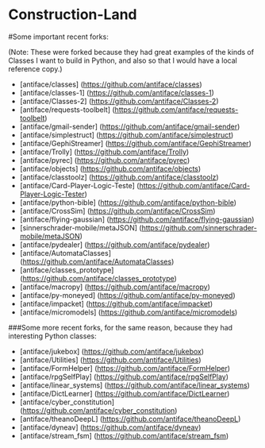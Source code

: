 Construction-Land
=================
#Some important recent forks:

(Note: These were forked because they had great examples of the kinds of Classes I want to build in Python, and also so that I would have a local reference copy.)

* [antiface/classes] (https://github.com/antiface/classes)
* [antiface/classes-1] (https://github.com/antiface/classes-1)
* [antiface/Classes-2] (https://github.com/antiface/Classes-2)
* [antiface/requests-toolbelt] (https://github.com/antiface/requests-toolbelt)
* [antiface/gmail-sender] (https://github.com/antiface/gmail-sender)
* [antiface/simplestruct] (https://github.com/antiface/simplestruct)
* [antiface/GephiStreamer] (https://github.com/antiface/GephiStreamer)
* [antiface/Trolly] (https://github.com/antiface/Trolly)
* [antiface/pyrec] (https://github.com/antiface/pyrec)
* [antiface/objects] (https://github.com/antiface/objects)
* [antiface/classtoolz] (https://github.com/antiface/classtoolz)
* [antiface/Card-Player-Logic-Teste] (https://github.com/antiface/Card-Player-Logic-Tester)
* [antiface/python-bible] (https://github.com/antiface/python-bible)
* [antiface/CrossSim] (https://github.com/antiface/CrossSim)
* [antiface/flying-gaussian] (https://github.com/antiface/flying-gaussian)
* [sinnerschrader-mobile/metaJSON] (https://github.com/sinnerschrader-mobile/metaJSON)
* [antiface/pydealer] (https://github.com/antiface/pydealer)
* [antiface/AutomataClasses] (https://github.com/antiface/AutomataClasses)
* [antiface/classes_prototype] (https://github.com/antiface/classes_prototype)
* [antiface/macropy] (https://github.com/antiface/macropy)
* [antiface/py-moneyed] (https://github.com/antiface/py-moneyed)
* [antiface/impacket] (https://github.com/antiface/impacket)
* [antiface/micromodels] (https://github.com/antiface/micromodels)

###Some more recent forks, for the same reason, because they had interesting Python classes:
* [antiface/jukebox] (https://github.com/antiface/jukebox)
* [antiface/Utilities] (https://github.com/antiface/Utilities)
* [antiface/FormHelper] (https://github.com/antiface/FormHelper)
* [antiface/rpgSelfPlay] (https://github.com/antiface/rpgSelfPlay)
* [antiface/linear_systems] (https://github.com/antiface/linear_systems)
* [antiface/DictLearner] (https://github.com/antiface/DictLearner)
* [antiface/cyber_constitution] (https://github.com/antiface/cyber_constitution)
* [antiface/theanoDeepL] (https://github.com/antiface/theanoDeepL)
* [antiface/dyneav] (https://github.com/antiface/dyneav)
* [antiface/stream_fsm] (https://github.com/antiface/stream_fsm)
